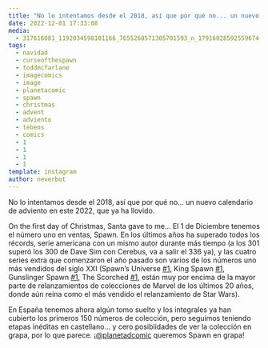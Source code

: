 ```yaml
---
title: "No lo intentamos desde el 2018, así que por qué no... un nuevo calendario de adviento en este 2022, que ya ha llovido"
date: 2022-12-01 17:33:08
media: 
  - 317616081_1192034598101166_7655268571305701593_n_17916028592559674.jpg
tags: 
  - navidad
  - curseofthespawn
  - toddmcfarlane
  - imagecomics
  - image
  - planetacomic
  - spawn
  - christmas
  - advent
  - adviento
  - tebeos
  - comics
  - 1
  - 1
  - 1
  - 1
template: instagram
author: neverbot
---
```


No lo intentamos desde el 2018, así que por qué no... un nuevo calendario de adviento en este 2022, que ya ha llovido.

On the first day of Christmas, Santa gave to me... El 1 de Diciembre tenemos el número uno en ventas, Spawn. En los últimos años ha superado todos los récords, serie americana con un mismo autor durante más tiempo (a los 301 superó los 300 de Dave Sim con Cerebus, va a salir el 336 ya), y las cuatro series extra que comenzaron el año pasado son varios de los números uno más vendidos del siglo XXI (Spawn’s Universe [#1](/tags/1), King Spawn [#1](/tags/1), Gunslinger Spawn [#1](/tags/1), The Scorched [#1](/tags/1), están muy por encima de la mayor parte de relanzamientos de colecciones de Marvel de los últimos 20 años, donde aún reina como el más vendido el relanzamiento de Star Wars).

En España tenemos ahora algún tomo suelto y los integrales ya han cubierto los primeros 150 números de colección, pero seguimos teniendo etapas inéditas en castellano... y cero posiblidades de ver la colección en grapa, por lo que parece. ¡[@planetadcomic](https://instagram.com/planetadcomic) queremos Spawn en grapa!
